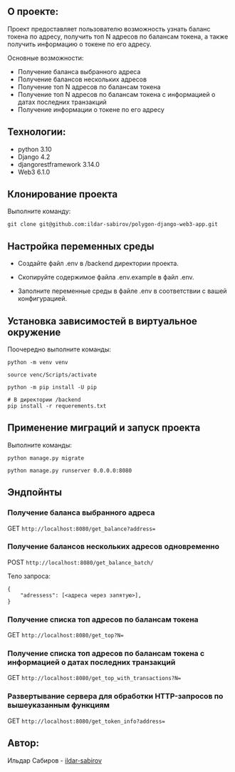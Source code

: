 ## О проекте:

Проект предоставляет пользователю возможность узнать баланс токена по адресу, получить топ N адресов по балансам токена, а также получить информацию о токене по его адресу.

Основные возможности:
- Получение баланса выбранного адреса
- Получение балансов нескольких адресов
- Получение топ N адресов по балансам токена
- Получение топ N адресов по балансам токена с информацией о датах последних транзакций
- Получение информации о токене по его адресу

## Технологии:

+ python 3.10
+ Django 4.2
+ djangorestframework 3.14.0
+ Web3 6.1.0

## Клонирование проекта

Выполните команду:

```
git clone git@github.com:ildar-sabirov/polygon-django-web3-app.git
```

## Настройка переменных среды

- Создайте файл .env в /backend директории проекта.

- Скопируйте содержимое файла .env.example в файл .env.

- Заполните переменные среды в файле .env в соответствии с вашей конфигурацией.

## Установка зависимостей в виртуальное окружение

Поочередно выполните команды:

```
python -m venv venv
```

```
source venc/Scripts/activate
```

```
python -m pip install -U pip
```

```
# В директории /backend
pip install -r requerements.txt
```

## Применение миграций и запуск проекта

Выполните команды:

```
python manage.py migrate
```

```
python manage.py runserver 0.0.0.0:8080
```

## Эндпойнты

### Получение баланса выбранного адреса

GET `http://localhost:8080/get_balance?address=`

### Получение балансов нескольких адресов одновременно

POST `http://localhost:8080/get_balance_batch/`

Тело запроса:

```
{
    "adressess": [<адреса через запятую>],
}
```

### Получение списка топ адресов по балансам токена

GET `http://localhost:8080/get_top?N=`

### Получение списка топ адресов по балансам токена с информацией о датах последних транзакций

GET `http://localhost:8080/get_top_with_transactions?N=`

### Развертывание сервера для обработки HTTP-запросов по вышеуказанным функциям

GET `http://localhost:8080/get_token_info?address=`

## Автор:
Ильдар Сабиров - [ildar-sabirov](https://github.com/ildar-sabirov)